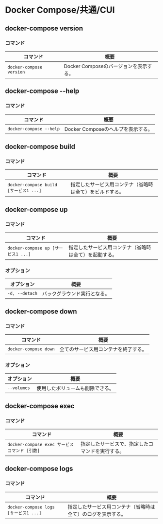 # Docker Compose/共通/CUI

## docker-compose version

### コマンド

| コマンド                 | 概要                                   |
| ------------------------ | -------------------------------------- |
| `docker-compose version` | Docker Composeのバージョンを表示する。 |

## docker-compose --help

### コマンド

| コマンド                | 概要                               |
| ----------------------- | ---------------------------------- |
| `docker-compose --help` | Docker Composeのヘルプを表示する。 |

## docker-compose build

### コマンド

| コマンド                               | 概要                                                     |
| -------------------------------------- | -------------------------------------------------------- |
| `docker-compose build [サービス1 ...]` | 指定したサービス用コンテナ（省略時は全て）をビルドする。 |

## docker-compose up

### コマンド

| コマンド                            | 概要                                                   |
| ----------------------------------- | ------------------------------------------------------ |
| `docker-compose up [サービス1 ...]` | 指定したサービス用コンテナ（省略時は全て）を起動する。 |

### オプション

| オプション     | 概要                         |
| -------------- | ---------------------------- |
| `-d, --detach` | バックグラウンド実行となる。 |

## docker-compose down

### コマンド

| コマンド              | 概要                                 |
| --------------------- | ------------------------------------ |
| `docker-compose down` | 全てのサービス用コンテナを終了する。 |

### オプション

| オプション  | 概要                             |
| ----------- | -------------------------------- |
| `--volumes` | 使用したボリュームも削除できる。 |

## docker-compose exec

### コマンド

| コマンド                                       | 概要                                             |
| ---------------------------------------------- | ------------------------------------------------ |
| `docker-compose exec サービス コマンド [引数]` | 指定したサービスで、指定したコマンドを実行する。 |

## docker-compose logs

### コマンド

| コマンド                              | 概要                                                         |
| ------------------------------------- | ------------------------------------------------------------ |
| `docker-compose logs [サービス1 ...]` | 指定したサービス用コンテナ（省略時は全て）のログを表示する。 |
